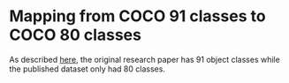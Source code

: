 # Mapping from COCO 91 classes to COCO 80 classes 
As described [here](https://tech.amikelive.com/node-718/what-object-categories-labels-are-in-coco-dataset/), the original research paper has 91 object classes while the published dataset only had 80 classes. 

